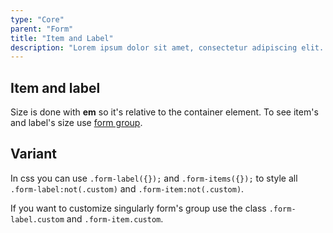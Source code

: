 ```yaml
---
type: "Core"
parent: "Form"
title: "Item and Label"
description: "Lorem ipsum dolor sit amet, consectetur adipiscing elit. Nunc tempus laoreet leo sit amet iaculis."
---
```


## Item and label

Size is done with **em** so it's relative to the container element. To see item's and label's size use [form group](/core/form/group).

<demo>
  <demovanilla src="inline/core/form/item-label">
  </demovanilla>
</demo>

## Variant

In css you can use `.form-label({});` and `.form-items({});` to style all `.form-label:not(.custom)` and `.form-item:not(.custom)`.

If you want to customize singularly form's group use the class  `.form-label.custom` and `.form-item.custom`.

<demo>
  <demovanilla src="inline/core/form/variant-default">
  </demovanilla>
  <demovanilla src="inline/core/form/variant-inverse">
  </demovanilla>
</demo>
